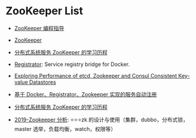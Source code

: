 # ZooKeeper List

- [ZooKeeper 编程指导](http://ifeve.com/zookeeperprogrammers/)

- [ZooKeeper](https://zookeeper.apache.org/doc/current/)

- [分布式系统服务 ZooKeeper 的学习历程](https://github.com/llohellohe/zookeeper)

- [Registrator](http://gliderlabs.com/registrator/latest/user/quickstart/): Service registry bridge for Docker.

- [Exploring Performance of etcd, Zookeeper and Consul Consistent Key-value Datastores](https://coreos.com/blog/performance-of-etcd.html)

- [基于 Docker、Registrator、Zookeeper 实现的服务自动注册](https://parg.co/bC3)

- [分布式系统服务 ZooKeeper 的学习历程](https://github.com/llohellohe/zookeeper)

- [2019-Zookeeper 分析](https://github.com/qiurunze123/zookeeperDesign): ⭐⭐⭐zk 的设计与使用（集群，dubbo，分布式锁，master 选举，负载均衡，watch，权限等）
